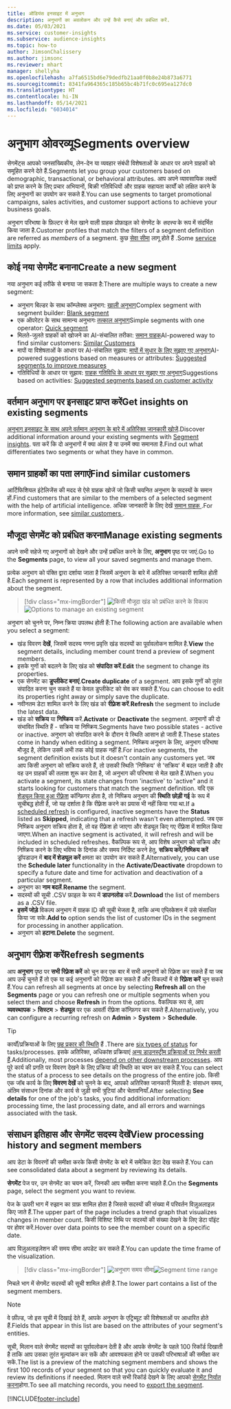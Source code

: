 ```yaml
---
title: ऑडियंस इनसाइट में अनुभाग
description: अनुभागों का अवलोकन और उन्हें कैसे बनाएं और प्रबंधित करें.
ms.date: 05/03/2021
ms.service: customer-insights
ms.subservice: audience-insights
ms.topic: how-to
author: JimsonChalissery
ms.author: jimsonc
ms.reviewer: mhart
manager: shellyha
ms.openlocfilehash: a7fa6515bd6e79dedfb21aa0f0b8e24b873a6771
ms.sourcegitcommit: 8341fa964365c185b65bc4b71fc0c695ea127dc0
ms.translationtype: HT
ms.contentlocale: hi-IN
ms.lasthandoff: 05/14/2021
ms.locfileid: "6034014"
---
```

# <a name="segments-overview"></a><span data-ttu-id="b7dff-103">अनुभाग ओवरव्यू</span><span class="sxs-lookup"><span data-stu-id="b7dff-103">Segments overview</span></span>

<span data-ttu-id="b7dff-104">सेगमेंट्स आपको जनसांख्यिकीय, लेन-देन या व्यवहार संबंधी विशेषताओं के आधार पर अपने ग्राहकों को समूहित करने देते हैं.</span><span class="sxs-lookup"><span data-stu-id="b7dff-104">Segments let you group your customers based on demographic, transactional, or behavioral attributes.</span></span> <span data-ttu-id="b7dff-105">आप अपने व्यावसायिक लक्ष्यों को प्राप्त करने के लिए प्रचार अभियानों, बिक्री गतिविधियों और ग्राहक सहायता कार्यों को लक्षित करने के लिए अनुभागों का उपयोग कर सकते हैं.</span><span class="sxs-lookup"><span data-stu-id="b7dff-105">You can use segments to target promotional campaigns, sales activities, and customer support actions to achieve your business goals.</span></span>

<span data-ttu-id="b7dff-106">अनुभाग परिभाषा के फ़िल्टर से मेल खाने वाली ग्राहक प्रोफ़ाइल को सेगमेंट के *सदस्य* के रूप में संदर्भित किया जाता है.</span><span class="sxs-lookup"><span data-stu-id="b7dff-106">Customer profiles that match the filters of a segment definition are referred as *members* of a segment.</span></span> <span data-ttu-id="b7dff-107">कुछ [सेवा सीमा](service-limits.md) लागू होते हैं .</span><span class="sxs-lookup"><span data-stu-id="b7dff-107">Some [service limits](service-limits.md) apply.</span></span>

## <a name="create-a-new-segment"></a><span data-ttu-id="b7dff-108">कोई नया सेगमेंट बनाना</span><span class="sxs-lookup"><span data-stu-id="b7dff-108">Create a new segment</span></span>

<span data-ttu-id="b7dff-109">नया अनुभाग कई तरीके से बनाया जा सकता है:</span><span class="sxs-lookup"><span data-stu-id="b7dff-109">There are multiple ways to create a new segment:</span></span> 

- <span data-ttu-id="b7dff-110">अनुभाग बिल्डर के साथ कॉम्प्लेक्स अनुभाग: [खाली अनुभाग](segment-builder.md#create-a-new-segment)</span><span class="sxs-lookup"><span data-stu-id="b7dff-110">Complex segment with segment builder: [Blank segment](segment-builder.md#create-a-new-segment)</span></span>
- <span data-ttu-id="b7dff-111">एक ऑपरेटर के साथ सामान्य अनुभागः [तत्काल अनुभाग](segment-builder.md#quick-segments)</span><span class="sxs-lookup"><span data-stu-id="b7dff-111">Simple segments with one operator: [Quick segment](segment-builder.md#quick-segments)</span></span>
- <span data-ttu-id="b7dff-112">मिलते-जुलते ग्राहकों को खोजने का AI-संचालित तरीका: [समान ग्राहक](find-similar-customer-segments.md)</span><span class="sxs-lookup"><span data-stu-id="b7dff-112">AI-powered way to find similar customers: [Similar Customers](find-similar-customer-segments.md)</span></span>
- <span data-ttu-id="b7dff-113">मापों या विशेषताओं के आधार पर AI-संचालित सुझाव: [मापों में सुधार के लिए सुझाए गए अनुभाग](suggested-segments.md)</span><span class="sxs-lookup"><span data-stu-id="b7dff-113">AI-powered suggestions based on measures or attributes: [Suggested segments to improve measures](suggested-segments.md)</span></span>
- <span data-ttu-id="b7dff-114">गतिविधियों के आधार पर सुझाव: [ग्राहक गतिविधि के आधार पर सुझाए गए अनुभाग](suggested-segments-activity.md)</span><span class="sxs-lookup"><span data-stu-id="b7dff-114">Suggestions based on activities: [Suggested segments based on customer activity](suggested-segments-activity.md)</span></span>

## <a name="get-insights-on-existing-segments"></a><span data-ttu-id="b7dff-115">वर्तमान अनुभाग पर इनसाइट प्राप्त करें</span><span class="sxs-lookup"><span data-stu-id="b7dff-115">Get insights on existing segments</span></span>

<span data-ttu-id="b7dff-116">[अनुभाग इनसाइट के साथ अपने वर्तमान अनुभाग के बारे में अतिरिक्त जानकारी खोजें](segment-insights.md).</span><span class="sxs-lookup"><span data-stu-id="b7dff-116">Discover additional information around your existing segments with [Segment insights](segment-insights.md).</span></span> <span data-ttu-id="b7dff-117">पता करें कि दो अनुभागों में क्या अंतर है या उनमें क्या समानता है.</span><span class="sxs-lookup"><span data-stu-id="b7dff-117">Find out what differentiates two segments or what they have in common.</span></span>

## <a name="find-similar-customers"></a><span data-ttu-id="b7dff-118">समान ग्राहकों का पता लगाएं</span><span class="sxs-lookup"><span data-stu-id="b7dff-118">Find similar customers</span></span>

<span data-ttu-id="b7dff-119">आर्टिफिशियल इंटेलिजेंस की मदद से ऐसे ग्राहक खोजें जो किसी चयनित अनुभाग के सदस्यों के समान हों.</span><span class="sxs-lookup"><span data-stu-id="b7dff-119">Find customers that are similar to the members of a selected segment with the help of artificial intelligence.</span></span> <span data-ttu-id="b7dff-120">अधिक जानकारी के लिए देखें [समान ग्राहक ](find-similar-customer-segments.md).</span><span class="sxs-lookup"><span data-stu-id="b7dff-120">For more information, see [similar customers ](find-similar-customer-segments.md).</span></span>

## <a name="manage-existing-segments"></a><span data-ttu-id="b7dff-121">मौजूदा सेगमेंट को प्रबंधित करना</span><span class="sxs-lookup"><span data-stu-id="b7dff-121">Manage existing segments</span></span>

<span data-ttu-id="b7dff-122">अपने सभी सहेजे गए अनुभागों को देखने और उन्हें प्रबंधित करने के लिए, **अनुभाग** पृष्ठ पर जाएं.</span><span class="sxs-lookup"><span data-stu-id="b7dff-122">Go to the **Segments** page, to view all your saved segments and manage them.</span></span>

<span data-ttu-id="b7dff-123">प्रत्येक अनुभाग को पंक्ति द्वारा दर्शाया जाता है जिसमें अनुभाग के बारे में अतिरिक्त जानकारी शामिल होती है.</span><span class="sxs-lookup"><span data-stu-id="b7dff-123">Each segment is represented by a row that includes additional information about the segment.</span></span>

> [!div class="mx-imgBorder"]
> <span data-ttu-id="b7dff-124">![किसी मौजूदा खंड को प्रबंधित करने के विकल्प](media/segments-selected-segment.png "मौजूदा अनुभाग को प्रबंधित करने के विकल्प")</span><span class="sxs-lookup"><span data-stu-id="b7dff-124">![Options to manage an existing segment](media/segments-selected-segment.png "Options to manage an existing segment")</span></span>

<span data-ttu-id="b7dff-125">अनुभाग को चुनने पर, निम्न क्रिया उपलब्ध होती हैं:</span><span class="sxs-lookup"><span data-stu-id="b7dff-125">The following action are available when you select a segment:</span></span>

- <span data-ttu-id="b7dff-126">खंड विवरण **देखें**, जिसमें सदस्य गणना प्रवृत्ति खंड सदस्यों का पूर्वावलोकन शामिल है.</span><span class="sxs-lookup"><span data-stu-id="b7dff-126">**View** the segment details, including member count trend a preview of segment members.</span></span>
- <span data-ttu-id="b7dff-127">इसके गुणों को बदलने के लिए खंड को **संपादित करें**.</span><span class="sxs-lookup"><span data-stu-id="b7dff-127">**Edit** the segment to change its properties.</span></span>
- <span data-ttu-id="b7dff-128">एक सेगमेंट का **डुप्लीकेट बनाएं**.</span><span class="sxs-lookup"><span data-stu-id="b7dff-128">**Create duplicate** of a segment.</span></span> <span data-ttu-id="b7dff-129">आप इसके गुणों को तुरंत संपादित करना चुन सकते हैं या केवल डुप्लीकेट को सेव कर सकते हैं.</span><span class="sxs-lookup"><span data-stu-id="b7dff-129">You can choose to edit its properties right away or simply save the duplicate.</span></span>
- <span data-ttu-id="b7dff-130">नवीनतम डेटा शामिल करने के लिए खंड को **रीफ़्रेश करें**.</span><span class="sxs-lookup"><span data-stu-id="b7dff-130">**Refresh** the segment to include the latest data.</span></span>
- <span data-ttu-id="b7dff-131">खंड को **सक्रिय** या **निष्क्रिय** करें.</span><span class="sxs-lookup"><span data-stu-id="b7dff-131">**Activate** or **Deactivate** the segment.</span></span> <span data-ttu-id="b7dff-132">अनुभागों की दो संभावित स्थिति हैं - सक्रिय या निष्क्रिय.</span><span class="sxs-lookup"><span data-stu-id="b7dff-132">Segments have two possible states - active or inactive.</span></span> <span data-ttu-id="b7dff-133">अनुभाग को संपादित करने के दौरान ये स्थिति आसान हो जाती हैं.</span><span class="sxs-lookup"><span data-stu-id="b7dff-133">These states come in handy when editing a segment.</span></span> <span data-ttu-id="b7dff-134">निष्क्रिय अनुभाग के लिए, अनुभाग परिभाषा मौजूद है, लेकिन उसमें अभी तक कोई ग्राहक नहीं है.</span><span class="sxs-lookup"><span data-stu-id="b7dff-134">For inactive segments, the segment definition exists but it doesn't contain any customers yet.</span></span> <span data-ttu-id="b7dff-135">जब आप किसी अनुभाग को सक्रिय करते हैं, तो उसकी स्थिति 'निष्क्रिय' से 'सक्रिय' में बदल जाती है और वह उन ग्राहकों की तलाश शुरू कर देता है, जो अनुभाग की परिभाषा से मेल खाते हैं.</span><span class="sxs-lookup"><span data-stu-id="b7dff-135">When you activate a segment, its state changes from 'inactive' to 'active" and it starts looking for customers that match the segment definition.</span></span> <span data-ttu-id="b7dff-136">यदि एक [शेड्यूल किया हुआ रीफ़्रेश](system.md#schedule-tab) कॉन्फ़िगर होता है, तो निष्क्रिय अनुभाग की **स्थिति** **छोड़ी गई** के रूप में सूचीबद्ध होती है, जो यह दर्शाता है कि रीफ़्रेश करने का प्रयास भी नहीं किया गया था.</span><span class="sxs-lookup"><span data-stu-id="b7dff-136">If a [scheduled refresh](system.md#schedule-tab) is configured, inactive segments have the **Status** listed as **Skipped**, indicating that a refresh wasn't even attempted.</span></span> <span data-ttu-id="b7dff-137">जब एक निष्क्रिय अनुभाग सक्रिय होता है, तो वह रीफ़्रेश हो जाएगा और शेड्यूल किए गए रीफ़्रेश में शामिल किया जाएगा.</span><span class="sxs-lookup"><span data-stu-id="b7dff-137">When an inactive segment is activated, it will refresh and will be included in scheduled refreshes.</span></span>
  <span data-ttu-id="b7dff-138">वैकल्पिक रूप से, आप विशेष अनुभाग को सक्रिय और निष्क्रिय करने के लिए भविष्य के दिनांक और समय निर्दिष्ट करने हेतु, **सक्रिय करें/निष्क्रिय करें** ड्रॉपडाउन में **बाद में शेड्यूल करें** क्षमता का उपयोग कर सकते हैं.</span><span class="sxs-lookup"><span data-stu-id="b7dff-138">Alternatively, you can use the **Schedule later** functionality in the **Activate/Deactivate** dropdown to specify a future date and time for activation and deactivation of a particular segment.</span></span>
- <span data-ttu-id="b7dff-139">अनुभाग का **नाम बदलें**.</span><span class="sxs-lookup"><span data-stu-id="b7dff-139">**Rename** the segment.</span></span>
- <span data-ttu-id="b7dff-140">सदस्यों की सूची .CSV फ़ाइल के रूप में **डाउनलोड** करें.</span><span class="sxs-lookup"><span data-stu-id="b7dff-140">**Download** the list of members as a .CSV file.</span></span>
- <span data-ttu-id="b7dff-141">**इसमें जोड़े** विकल्प अनुभाग में ग्राहक ID की सूची भेजता है, ताकि अन्य एप्लिकेशन में उसे संसाधित किया जा सके.</span><span class="sxs-lookup"><span data-stu-id="b7dff-141">**Add to** option sends the list of customer IDs in the segment for processing in another application.</span></span>
- <span data-ttu-id="b7dff-142">अनुभाग को **हटाना**.</span><span class="sxs-lookup"><span data-stu-id="b7dff-142">**Delete** the segment.</span></span>

## <a name="refresh-segments"></a><span data-ttu-id="b7dff-143">अनुभाग रीफ़्रेश करें</span><span class="sxs-lookup"><span data-stu-id="b7dff-143">Refresh segments</span></span>

<span data-ttu-id="b7dff-144">आप **अनुभाग** पृष्ठ पर **सभी रिफ़्रेश करें** को चुन कर एक बार में सभी अनुभागों को रिफ़्रेश कर सकते हैं या जब आप उन्हें चुनते हैं तो एक या कई अनुभागों को रिफ़्रेश कर सकते हैं और विकल्पों में से **रिफ़्रेश करें** चुन सकते हैं.</span><span class="sxs-lookup"><span data-stu-id="b7dff-144">You can refresh all segments at once by selecting **Refresh all** on the **Segments** page or you can refresh one or multiple segments when you select them and choose **Refresh** in from the options.</span></span> <span data-ttu-id="b7dff-145">वैकल्पिक रूप से, आप **व्यवस्थापक** > **सिस्टम** > **शेड्यूल** पर एक आवर्ती रीफ़्रेश कॉन्फ़िगर कर सकते हैं.</span><span class="sxs-lookup"><span data-stu-id="b7dff-145">Alternatively, you can configure a recurring refresh on **Admin** > **System** > **Schedule**.</span></span>

> [!TIP]
> <span data-ttu-id="b7dff-146">कार्यों/प्रक्रियाओं के लिए [छह प्रकार की स्थिति](system.md#status-types) हैं .</span><span class="sxs-lookup"><span data-stu-id="b7dff-146">There are [six types of status](system.md#status-types) for tasks/processes.</span></span> <span data-ttu-id="b7dff-147">इसके अतिरिक्त, अधिकांश प्रक्रियाएं [अन्य डाउनस्ट्रीम प्रक्रियाओं पर निर्भर करती हैं](system.md#refresh-policies).</span><span class="sxs-lookup"><span data-stu-id="b7dff-147">Additionally, most processes [depend on other downstream processes](system.md#refresh-policies).</span></span> <span data-ttu-id="b7dff-148">आप पूरे कार्य की प्रगति पर विवरण देखने के लिए प्रक्रिया की स्थिति का चयन कर सकते हैं.</span><span class="sxs-lookup"><span data-stu-id="b7dff-148">You can select the status of a process to see details on the progress of the entire job.</span></span> <span data-ttu-id="b7dff-149">किसी एक जॉब कार्य के लिए **विवरण देखें** को चुनने के बाद, आपको अतिरिक्त जानकारी मिलती है: संसाधन समय, अंतिम संसाधन दिनांक और कार्य से जुड़ी सभी त्रुटियां और चेतावनियाँ.</span><span class="sxs-lookup"><span data-stu-id="b7dff-149">After selecting **See details** for one of the job's tasks, you find additional information: processing time, the last processing date, and all errors and warnings associated with the task.</span></span>

## <a name="view-processing-history-and-segment-members"></a><span data-ttu-id="b7dff-150">संसाधन इतिहास और सेगमेंट सदस्य देखें</span><span class="sxs-lookup"><span data-stu-id="b7dff-150">View processing history and segment members</span></span>

<span data-ttu-id="b7dff-151">आप डेटा के विवरणों की समीक्षा करके किसी सेगमेंट के बारे में समेकित डेटा देख सकते हैं.</span><span class="sxs-lookup"><span data-stu-id="b7dff-151">You can see consolidated data about a segment by reviewing its details.</span></span>

<span data-ttu-id="b7dff-152">**सेगमेंट** पेज पर, उन सेगमेंट का चयन करें, जिनकी आप समीक्षा करना चाहते हैं.</span><span class="sxs-lookup"><span data-stu-id="b7dff-152">On the **Segments** page, select the segment you want to review.</span></span>

<span data-ttu-id="b7dff-153">पेज के ऊपरी भाग में रुझान का ग्राफ़ शामिल होता है जिससे सदस्यों की संख्या में परिवर्तन विज़ुअलाइज़ किए जाते हैं.</span><span class="sxs-lookup"><span data-stu-id="b7dff-153">The upper part of the page includes a trend graph that visualizes changes in member count.</span></span> <span data-ttu-id="b7dff-154">किसी विशिष्ट तिथि पर सदस्यों की संख्या देखने के लिए डेटा पॉइंट पर होवर करें.</span><span class="sxs-lookup"><span data-stu-id="b7dff-154">Hover over data points to see the member count on a specific date.</span></span>

<span data-ttu-id="b7dff-155">आप विज़ुअलाइज़ेशन की समय सीमा अपडेट कर सकते हैं.</span><span class="sxs-lookup"><span data-stu-id="b7dff-155">You can update the time frame of the visualization.</span></span>

> [!div class="mx-imgBorder"]
> <span data-ttu-id="b7dff-156">![अनुभाग समय सीमा](media/segment-time-range.png "अनुभाग समय सीमा")</span><span class="sxs-lookup"><span data-stu-id="b7dff-156">![Segment time range](media/segment-time-range.png "Segment time range")</span></span>

<span data-ttu-id="b7dff-157">निचले भाग में सेगमेंट सदस्यों की सूची शामिल होती है.</span><span class="sxs-lookup"><span data-stu-id="b7dff-157">The lower part contains a list of the segment members.</span></span>

> [!NOTE]
> <span data-ttu-id="b7dff-158">वे फ़ील्ड, जो इस सूची में दिखाई देते हैं, आपके अनुभाग के एट्रिब्यूट की विशेषताओं पर आधारित होते हैं.</span><span class="sxs-lookup"><span data-stu-id="b7dff-158">Fields that appear in this list are based on the attributes of your segment's entities.</span></span>
>
><span data-ttu-id="b7dff-159">सूची, मिलान वाले सेगमेंट सदस्यों का पूर्वावलोकन देती है और आपके सेगमेंट के पहले 100 रिकॉर्ड दिखाती है ताकि आप उसका तुरंत मूल्यांकन कर सकें और आवश्यकता होने पर उसकी परिभाषाओं की समीक्षा कर सकें.</span><span class="sxs-lookup"><span data-stu-id="b7dff-159">The list is a preview of the matching segment members and shows the first 100 records of your segment so that you can quickly evaluate it and review its definitions if needed.</span></span> <span data-ttu-id="b7dff-160">मिलान वाले सभी रिकॉर्ड देखने के लिए आपको [सेगमेंट निर्यात करना](export-destinations.md)होगा.</span><span class="sxs-lookup"><span data-stu-id="b7dff-160">To see all matching records, you need to [export the segment](export-destinations.md).</span></span>

[!INCLUDE[footer-include](../includes/footer-banner.md)] 

